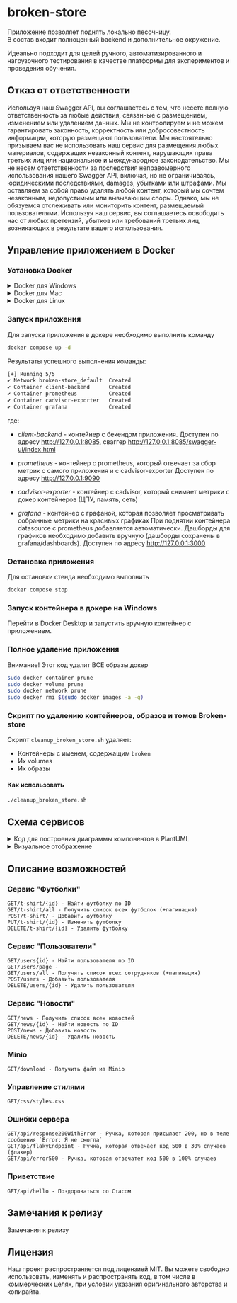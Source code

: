 # broken-store

Приложение позволяет поднять локально песочницу.  
В состав входит полноценный backend и дополнительное окружение.

Идеально подходит для целей ручного, автоматизированного и нагрузочного тестирования в качестве платформы 
для экспериментов и проведения обучения. 

## Отказ от ответственности

Используя наш Swagger API, вы соглашаетесь с тем, что несете полную ответственность за любые действия, связанные с размещением, изменением или удалением данных. 
Мы не контролируем и не можем гарантировать законность, корректность или добросовестность информации, которую размещают пользователи.
Мы настоятельно призываем вас не использовать наш сервис для размещения любых материалов, содержащих незаконный контент, нарушающих права третьих лиц или национальное и международное законодательство. 
Мы не несем ответственности за последствия неправомерного использования нашего Swagger API, включая, но не ограничиваясь, юридическими последствиями, damages, убытками или штрафами.
Мы оставляем за собой право удалять любой контент, который мы сочтем незаконным, недопустимым или вызывающим споры. 
Однако, мы не обязуемся отслеживать или мониторить контент, размещаемый пользователями. 
Используя наш сервис, вы соглашаетесь освободить нас от любых претензий, убытков или требований третьих лиц, 
возникающих в результате вашего использования.

## Управление приложением в Docker

### Установка Docker
<details>

<summary>Docker для Windows</summary>

Для скачивания Docker на Windows необходимо выполнить команду в PowerShell от имени администратора
```Bash
Invoke-WebRequest -Uri https://desktop.docker.com/win/stable/Docker%20Desktop%20Installer.exe -OutFile DockerDesktopInstaller.exe
```

Для установки Docker на Windows необходимо выполнить команду в PowerShell от имени администратора
```Bash
Start-Process -Wait -FilePath .\DockerDesktopInstaller.exe
```

**Важно**: в процессе установки снять флажок с чекбокса «**Use WSL 2 instead of Hyper-V (recommended)**»

Результат успешной установки Docker:
```Bash
Docker Desktop 4.36.0
Installation succeeded
```

Для запуска Docker на Windows необходимо выполнить команду в PowerShell от имени администратора
```Bash
Start-Process 'C:\Program Files\Docker\Docker\Docker Desktop.exe'
```

Принять соглашение и авторизоваться в Docker.

</details>

<details><summary>Docker для Mac</summary>
Скоро...
</details>

<details><summary>Docker для Linux</summary>
Скоро...
</details>

### Запуск приложения

Для запуска приложения в докере необходимо выполнить команду
```Bash
docker compose up -d
```

Результаты успешного выполнения команды:
```Bash
[+] Running 5/5
✔ Network broken-store_default  Created                                                                                                                                                        0.0s
✔ Container client-backend      Created                                                                                                                                                        0.0s
✔ Container prometheus          Created                                                                                                                                                        0.0s
✔ Container cadvisor-exporter   Created                                                                                                                                                        0.1s
✔ Container grafana             Created 
```

где:

- *client-backend* - контейнер с бекендом приложения. Доступен по адресу http://127.0.0.1:8085, сваггер http://127.0.0.1:8085/swagger-ui/index.html

- *prometheus* - контейнер с prometheus, который отвечает за сбор метрик с самого приложения и с cadvisor-exporter
Доступен по адресу http://127.0.0.1:9090

- *cadvisor-exporter* - контейнер с cadvisor, который снимает метрики с докер контейнеров (ЦПУ, память, сеть)

- *grafana* - контейнер с графаной, которая позволяет просматривать собранные метрики на красивых графиках
При поднятии контейнера datasource с prometheus добавляется автоматически. Дашборды для графиков необходимо добавить вручную
(дашборды сохранены в grafana/dashboards). Доступен по адресу http://127.0.0.1:3000

### Остановка приложения

Для остановки стенда необходимо выполнить
```Bash
docker compose stop
```

### Запуск контейнера в докере на Windows

Перейти в Docker Desktop и запустить вручную контейнер с приложением.


### Полное удаление приложения

Внимание! Этот код удалит ВСЕ образы докер

```Bash
sudo docker container prune
sudo docker volume prune
sudo docker network prune
sudo docker rmi $(sudo docker images -a -q)
```

### Скрипт по удалению контейнеров, образов и томов Broken-store

Скрипт `cleanup_broken_store.sh` удаляет:
- Контейнеры с именем, содержащим `broken`
- Их volumes
- Их образы

#### Как использовать

```Bash
./cleanup_broken_store.sh
```

## Схема сервисов

<details>

<summary>Код для построения диаграммы компонентов в PlantUML</summary>

```PlantUML
@startuml
() "user interface" as frontend #red
package "Controllers" {
[t-shirt-controller] as t_shirt
[user-controller] as user
[pay-controller] as pay #red
[news-controller] as news
[broken-store-controller] as br
[server-error-controller] as erorrs
[orders-controller] as orders #red
}
package "service" {
[keycloak] as keycloak
[grafana]
}
package "DB" {
database "minio" {
}
database "prometheus" {
}
database "postgres" {
}
}
user -- keycloak : Регистрация/авторизация
t_shirt -- orders : Инфо о футболке
user -- orders : Инфо о пользователе
pay -- orders : Оплата
frontend -- news
frontend -- t_shirt
frontend -- keycloak
prometheus -- grafana
@enduml
```

</details>

<details>

<summary>Визуальное отображение</summary>

Красным отмечены нереализованные сервисы
![image](https://github.com/user-attachments/assets/ff8907d5-8c48-4e72-a224-ff2ecb8e35a5)

</details>

## Описание возможностей
### Сервис "Футболки"
```
GET/t-shirt/{id} - Найти футболку по ID
GET/t-shirt/all - Получить список всех футболок (+пагинация)
POST/t-shirt/ - Добавить футболку
PUT/t-shirt/{id} - Изменить футболку
DELETE/t-shirt/{id} - Удалить футболку
```

### Сервис "Пользователи"
```
GET/users{id} - Найти пользователя по ID
GET/users/page - 
GET/users/all - Получить список всех сотрудников (+пагинация)
POST/users - Добавить пользователя
DELETE/users/{id} - Удалить пользователя
```

### Сервис "Новости"
```
GET/news - Получить список всех новостей
GET/news/{id} - Найти новость по ID
POST/news - Добавить новость
DELETE/news/{id} - Удалить новость
```

### Minio
```
GET/download - Получить файл из Minio
```

### Управление стилями
```
GET/css/styles.css
```

### Ошибки сервера
```
GET/api/response200WithError - Ручка, которая присылает 200, но в теле сообщения `Error: Я не смогла`
GET/api/flakyEndpoint - Ручка, которая отвечает код 500 в 30% случаев (флакер)
GET/api/error500 - Ручка, которая отвечатет код 500 в 100% случаев
```

### Приветствие
```
GET/api/hello - Поздороваться со Стасом
```

## Замечания к релизу
Замечания к релизу


## Лицензия
Наш проект распространяется под лицензией MIT.
Вы можете свободно использовать, изменять и распространять код, в том числе в коммерческих целях, при условии указания оригинального авторства и копирайта.
